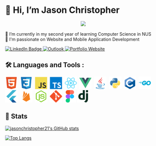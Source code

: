# 👋 Hi, I’m Jason Christopher

<!-- Typing SVG by DenverCoder1 - https://github.com/DenverCoder1/readme-typing-svg -->
<p align="center">
  <a href="https://github.com/DenverCoder1/readme-typing-svg"><img src="https://readme-typing-svg.demolab.com/?lines=Web%20and%20Mobile%20App%20Developer;Experience%20in%20UI/UX%20Design&font=Fira%20Code&center=true&width=440&height=45&color=fbb124&vCenter=true&size=22&pause=1000"></a>
</p>

🌱 I’m currently in my second year of learning Computer Science in NUS <br>
🚀 I'm passionate on Website and Mobile Application Development

<div id="badges">
  <a href="https://www.linkedin.com/in/jasonchristopher21/">
    <img src="https://img.shields.io/badge/LinkedIn-blue?style=for-the-badge&logo=linkedin&logoColor=white" alt="LinkedIn Badge"/>
  </a>
  <a href="mailto:jason.christopher@u.nus.edu">
    <img src="https://img.shields.io/badge/Email-ff8c00?style=for-the-badge&logo=microsoftoutlook&logoColor=white" alt="Outlook" />
  </a>
  <a href="https://jasonchristopher.space">
    <img src="https://img.shields.io/badge/Portfolio-3c873a?style=for-the-badge&logo=webflow&logoColor=white" alt="Portfolio Website" />
  </a>
</div>

## :hammer_and_wrench: Languages and Tools :
<div>
  <img src="https://github.com/devicons/devicon/blob/master/icons/html5/html5-original.svg?sanitize=true" title="HTML5" alt="HTML" width="40" height="40"/>&nbsp;
  <img src="https://github.com/devicons/devicon/blob/master/icons/css3/css3-original.svg?sanitize=true"  title="CSS3" alt="CSS" width="40" height="40"/>&nbsp;
  <img src="https://github.com/devicons/devicon/blob/master/icons/javascript/javascript-original.svg?sanitize=true" title="JavaScript" alt="JavaScript" width="40" height="40"/>&nbsp;
  <img src="https://github.com/devicons/devicon/blob/master/icons/typescript/typescript-original.svg?sanitize=true" title="TypeScript" alt="TypeScript" width="40" height="40"/>&nbsp;
  <img src="https://github.com/devicons/devicon/blob/master/icons/react/react-original.svg?sanitize=true" title="React" alt="React" width="40" height="40"/>&nbsp;
  <img src="https://github.com/devicons/devicon/blob/master/icons/vuejs/vuejs-original.svg" title="Vue" alt="Vue" width="40" height="40"/>&nbsp;
  <img src="https://github.com/devicons/devicon/blob/master/icons/java/java-original.svg?sanitize=true" title="Java" alt="Java" width="40" height="40"/>&nbsp;
  <img src="https://github.com/devicons/devicon/blob/master/icons/python/python-original.svg?sanitize=true" title="Python" **alt="Python" width="40" height="40"/>&nbsp;
  <img src="https://github.com/devicons/devicon/blob/master/icons/c/c-original.svg?sanitize=true" title="C" **alt="C" width="40" height="40"/>&nbsp;
  <img src="https://github.com/devicons/devicon/blob/master/icons/go/go-original-wordmark.svg?sanitize=true" title="Golang" **alt="Golang" width="40" height="40"/>&nbsp;
<!--   <img src="https://github.com/devicons/devicon/blob/master/icons/googlecloud/googlecloud-original.svg?sanitize=true" title="Google Cloud" **alt="Google Cloud" width="40" height="40"/>&nbsp; -->
<!--   <img src="https://github.com/devicons/devicon/blob/master/icons/materialui/materialui-original.svg?sanitize=true" title="Material UI" alt="Material UI" width="40" height="40"/>&nbsp; -->
  <img src="https://github.com/devicons/devicon/blob/master/icons/flutter/flutter-original.svg?sanitize=true" title="Flutter" alt="Flutter" width="40" height="40"/>&nbsp;
<!--   <img src="https://github.com/devicons/devicon/blob/master/icons/redux/redux-original.svg?sanitize=true" title="Redux" alt="Redux " width="40" height="40"/>&nbsp; -->
  <img src="https://github.com/devicons/devicon/blob/master/icons/firebase/firebase-plain.svg?sanitize=true" title="Firebase" alt="Firebase" width="40" height="40"/>&nbsp;
  <img src="https://github.com/devicons/devicon/blob/master/icons/nodejs/nodejs-original.svg?sanitize=true" title="NodeJS" alt="NodeJS" width="40" height="40"/>&nbsp;
  <img src="https://github.com/devicons/devicon/blob/master/icons/git/git-original.svg?sanitize=true" title="Git" **alt="Git" width="40" height="40"/>
  <img src="https://github.com/devicons/devicon/blob/master/icons/figma/figma-original.svg?sanitize=true" title="Figma" **alt="Figma" width="40" height="40"/>
  <img src="https://github.com/devicons/devicon/blob/master/icons/django/django-plain.svg?sanitize=true" title="Django" **alt="Django" width="40" height="40"/>&nbsp;
<!-- 
  <img src="https://github.com/devicons/devicon/blob/master/icons/html5/html5-original.svg?" title="HTML5" alt="HTML" width="40" height="40"/>&nbsp;
  <img src="https://github.com/devicons/devicon/blob/master/icons/css3/css3-original.svg"  title="CSS3" alt="CSS" width="40" height="40"/>&nbsp;
  <img src="https://github.com/devicons/devicon/blob/master/icons/javascript/javascript-original.svg" title="JavaScript" alt="JavaScript" width="40" height="40"/>&nbsp;
  <img src="https://github.com/devicons/devicon/blob/master/icons/typescript/typescript-original.svg" title="TypeScript" alt="TypeScript" width="40" height="40"/>&nbsp;
  <img src="https://github.com/devicons/devicon/blob/master/icons/react/react-original.svg" title="React" alt="React" width="40" height="40"/>&nbsp;
  <img src="https://github.com/devicons/devicon/blob/master/icons/java/java-original.svg" title="Java" alt="Java" width="40" height="40"/>&nbsp;
  <img src="https://github.com/devicons/devicon/blob/master/icons/python/python-original.svg" title="Python" **alt="Python" width="40" height="40"/>&nbsp;
  <img src="https://github.com/devicons/devicon/blob/master/icons/c/c-original.svg" title="C" **alt="C" width="40" height="40"/>&nbsp;
  <img src="https://github.com/devicons/devicon/blob/master/icons/go/go-original-wordmark.svg" title="Golang" **alt="Golang" width="40" height="40"/>&nbsp;
  <img src="https://github.com/devicons/devicon/blob/master/icons/googlecloud/googlecloud-original.svg" title="Google Cloud" **alt="Google Cloud" width="40" height="40"/>&nbsp;
  <img src="https://github.com/devicons/devicon/blob/master/icons/materialui/materialui-original.svg" title="Material UI" alt="Material UI" width="40" height="40"/>&nbsp;
  <img src="https://github.com/devicons/devicon/blob/master/icons/flutter/flutter-original.svg" title="Flutter" alt="Flutter" width="40" height="40"/>&nbsp;
  <img src="https://github.com/devicons/devicon/blob/master/icons/redux/redux-original.svg" title="Redux" alt="Redux " width="40" height="40"/>&nbsp;
  <img src="https://github.com/devicons/devicon/blob/master/icons/firebase/firebase-plain.svg" title="Firebase" alt="Firebase" width="40" height="40"/>&nbsp;
  <img src="https://github.com/devicons/devicon/blob/master/icons/nodejs/nodejs-original.svg" title="NodeJS" alt="NodeJS" width="40" height="40"/>&nbsp;
  <img src="https://github.com/devicons/devicon/blob/master/icons/git/git-original.svg" title="Git" **alt="Git" width="40" height="40"/>
  <img src="https://github.com/devicons/devicon/blob/master/icons/figma/figma-original.svg" title="Figma" **alt="Figma" width="40" height="40"/>   -->
</div>

## 🎯 Stats

[![jasonchristopher21's GitHub stats](https://github-readme-stats.vercel.app/api?username=jasonchristopher21&show_icons=true&theme=outrun)](https://github.com/anuraghazra/github-readme-stats)

[![Top Langs](https://github-readme-stats.vercel.app/api/top-langs/?username=jasonchristopher21&layout=compact&theme=outrun)](https://github.com/anuraghazra/github-readme-stats)


<!---
jasonchristopher21/jasonchristopher21 is a ✨ special ✨ repository because its `README.md` (this file) appears on your GitHub profile.
You can click the Preview link to take a look at your changes.

- 💞️ I’m looking to collaborate on ...
- 👀 I’m interested in ...
- 📫 How to reach me ...
--->
